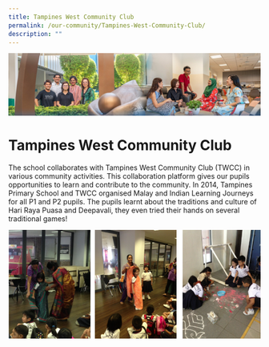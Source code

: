 ```yaml
---
title: Tampines West Community Club
permalink: /our-community/Tampines-West-Community-Club/
description: ""
---
```

![](/images/Our%20Community.jpg)

Tampines West Community Club
============================

The school collaborates with Tampines West Community Club (TWCC) in various community activities. This collaboration platform gives our pupils opportunities to learn and contribute to the community. In 2014, Tampines Primary School and TWCC organised Malay and Indian Learning Journeys for all P1 and P2 pupils. The pupils learnt about the traditions and culture of Hari Raya Puasa and Deepavali, they even tried their hands on several traditional games!

![](/images/TWCC.png)